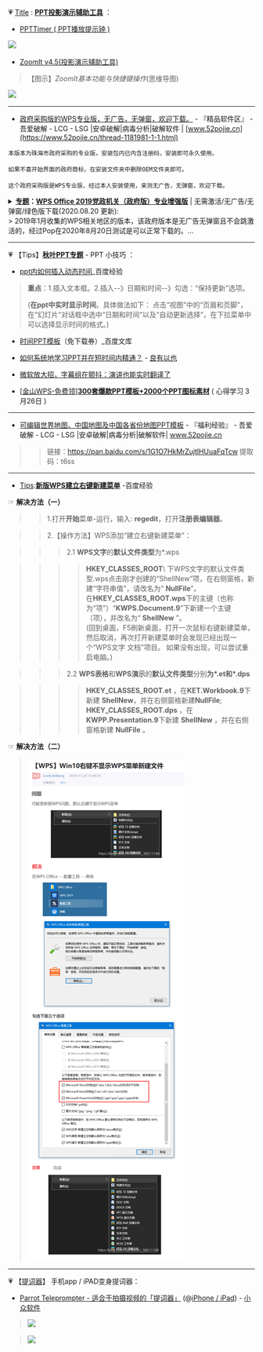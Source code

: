 

💗 [Title](https://taoste.github.io/Hello-World/Tools/PPT投影演示辅助工具/) : [**PPT投影演示辅助工具**]() ：

- [PPTTimer ( PPT播放提示钟 )](https://github.com/taoste/Hello-World/tree/master/Tools/PPT%E6%8A%95%E5%BD%B1%E6%BC%94%E7%A4%BA%E8%BE%85%E5%8A%A9%E5%B7%A5%E5%85%B7/PPTTimer)

<img src="https://github.com/taoste/Hello-World/blob/master/Tools/PPT投影演示辅助工具/PPTTimer/截图.jpg?raw=true"/>

- [ZoomIt v4.5(投影演示辅助工具)](https://github.com/taoste/Hello-World/blob/master/Tools/PPT%E6%8A%95%E5%BD%B1%E6%BC%94%E7%A4%BA%E8%BE%85%E5%8A%A9%E5%B7%A5%E5%85%B7/ZoomIt%20v4.5(%E6%8A%95%E5%BD%B1%E6%BC%94%E7%A4%BA%E8%BE%85%E5%8A%A9%E5%B7%A5%E5%85%B7).zip)

> 【图示】*ZoomIt基本功能与快捷键操作*(思维导图)
 <img src="https://github.com/taoste/Hello-World/blob/master/Tools/PPT%E6%8A%95%E5%BD%B1%E6%BC%94%E7%A4%BA%E8%BE%85%E5%8A%A9%E5%B7%A5%E5%85%B7/ZoomIt%E5%9F%BA%E6%9C%AC%E5%8A%9F%E8%83%BD%E4%B8%8E%E5%BF%AB%E6%8D%B7%E9%94%AE%E6%93%8D%E4%BD%9C(%E6%80%9D%E7%BB%B4%E5%AF%BC%E5%9B%BE).png?raw=true"/>
 
-----------------------------------------------------------------------

- [政府采购版的WPS专业版，无广告，无弹窗，欢迎下载。](https://www.52pojie.cn/forum.php?mod=viewthread&tid=1057762&ctid=1668) - 『精品软件区』 - 吾爱破解 - LCG - LSG |安卓破解|病毒分析|破解软件 | [www.52pojie.cn](https://www.52pojie.cn/thread-1181981-1-1.html) 
```
本版本为珠海市政府采购的专业版，安装包内已内含注册码，安装即可永久使用。

如果不喜开始界面的政府商标，在安装文件夹中删除OEM文件夹即可。

这个政府采购版是WPS专业版，经过本人安装使用，亲测无广告，无弹窗，欢迎下载。
```

<details>
<summary><b><a href="#">专题</a>：<a href="http://429006.com/article/technology/4413.htm">WPS Office 2019党政机关（政府版）专业增强版</a></b> | 无需激活/无广告/无弹窗/绿色版下载(2020.08.20 更新): <br>
>  2019年1月收集的WPS相关地区的版本，该政府版本是无广告无弹窗且不会跳激活的，经过Pop在2020年8月20日测试是可以正常下载的。...
     </summary>       
>> <a href="http://ts.wps.cn/gov/guangdong/zhuhai/installation/WPS%20Office%202019%20%E7%8F%A0%E6%B5%B7%E5%B8%82%E6%94%BF%E5%BA%9C%E4%B8%93%E4%B8%9A%E7%89%88(11.8.2.8506).exe">WPS Office 2019 珠海市政府专业版(11.8.2.8506).exe</a>  百度云盘： <a href="https://pan.baidu.com/s/1l0YmYJaL8vycZh-au2FJiA">下载链接 (已失效) </a> 提取码：j9ww
<table> 
       <tr> 
          <td>
<blockquote>  <!-- 引用标签 -->     
<hr>
<li><b>1、广东省</b></li>

广东省政府机关单位：<br>
http://wpspro.support.wps.cn/gov/guangdong/<br>
WPS Office 2016 专用版（10.8.0.6423）<br><br>

潮州市党政机关单位：<br>
http://wpspro.support.wps.cn/gov/guangdong/chaozhou/<br>
WPS Office 2019 专业增强版（11.8.2.8053）<br><br>

惠州市党政机关单位：<br>
http://wpspro.support.wps.cn/gov/guangdong/huizhou/<br>
WPS Office 2019 专业版（11.8.2.7978）<br><br>

中山市政府党政机关：<br>
http://wpspro.support.wps.cn/gov/guangdong/zhongshan/<br>
WPS Office 2016 专业版（10.8.0.6470）<br><br>

珠海市党政机关单位：<br>
http://wpspro.support.wps.cn/gov/guangdong/zhuhai/<br>WPS Office 2016 专业增强版（10.8.2.6726）<br><br>


佛山市党政机关单位：<br>
http://wpspro.support.wps.cn/gov/guangdong/foshan/<br>
（需要密码才能进入）<br><br>

茂名市党政机关单位：<br>
http://wpspro.support.wps.cn/gov/guangdong/maoming/<br>
WPS Office 2019 专业增强版（11.8.2.8053）<br><br>

河源市党政机关单位：<br>
http://wpspro.support.wps.cn/gov/guangdong/heyuan/<br>
WPS Office 2016 专业版（10.8.2.6837）<br><br>

揭阳市党政机关单位：<br>
http://wpspro.support.wps.cn/gov/guangdong/jieyang/<br>
WPS Office 2016 专业版（10.8.0.6423）<br><br>

肇庆市党政机关单位：<br>
http://wpspro.support.wps.cn/gov/guangdong/zhaoqing/<br>
WPS Office 2016 专业增强版（10.8.2.6613）<br><br>



<li><b>2、重庆市</b></li>
<br>
重庆市政府机关单位：http://wpspro.support.wps.cn/gov/chongqing/ <br>
WPS Office 2016 专用版（10.8.2.6762）<br><br>

铜梁区党政机关单位：http://wpspro.support.wps.cn/gov/chongqing/tongliang/ <br>
WPS Office 2019 铜梁区党政机关专业版（11.8.2.8053）<br><br>

巴南区党政机关单位：http://wpspro.support.wps.cn/gov/chongqing/banan/<br>
WPS Office 2016 专业增强版（10.8.2.6837）<br><br>

沙坪坝区政府机关单位：http://wpspro.support.wps.cn/gov/chongqing/shapingba/<br>
WPS Office 2016 专用版（10.8.2.6837）<br><br>

荣昌区政府机关单位：http://wpspro.support.wps.cn/gov/chongqing/rongchang/<br>
WPS Office 2016 专业版（10.8.0.6206）<br><br>

云阳县政府机关单位：http://wpspro.support.wps.cn/gov/chongqing/yunyang/<br>
WPS Office 2016 专业版（10.8.2.6726）<br><br>

奉节县政府机关单位：http://wpspro.support.wps.cn/gov/chongqing/fengjie/<br>
WPS Office 2016 专业增强版（10.8.0.6206）<br><br>

巫溪县党政机关单位：http://wpspro.support.wps.cn/gov/chongqing/wuxi/<br>
WPS Office 2016 专业版（10.8.0.6206）<br><br>

秀山县党政机关单位：http://wpspro.support.wps.cn/gov/chongqing/xiushan/<br>
WPS Office 2016 专用版（10.8.2.6666）<br><br>



<li><b>3、海南省</b></li>
<br>
海南省党政机关单位：http://wpspro.support.wps.cn/gov/hainan/<br>
WPS Office 2016 专业版（10.8.2.6784）<br><br>

三亚市党政机关单位：http://wpspro.support.wps.cn/gov/hainan/sanya/<br>
WPS Office 2016 专业版（10.8.2.6784）<br><br>



<li><b>4、云南省</b></li>
<br>
云南省党政机关单位：http://wpsupdate.ynxgj.gov.cn:21009/wps_download/index.html <br>
WPS Office 2016 专业增强版（10.8.2.6837）<br><br>



<li><b>5、山东省</b></li>
<br>
山东省部分省级预算单位：http://wpspro.support.wps.cn/gov/shandong/<br>
WPS Office 2016 专业版（版本号：10.8.2.6726）<br><br>

德州市党政机关单位：http://wpspro.support.wps.cn/gov/shandong/dezhou/
<br>WPS Office 2016 专业版（版本号：10.8.2.6837）
<br>
日照市党政机关单位：http://wpspro.support.wps.cn/gov/shandong/rizhao/
<br>WPS Office 2016 专业版（版本号：10.8.2.6948）
<br>
莱芜市党政机关单位：http://wpspro.support.wps.cn/gov/shandong/laiwu/
<br>WPS Office 2016 专业版（版本号：10.8.2.6870）
<br>
烟台市党政机关单位：http://wpspro.support.wps.cn/gov/shandong/yantai/
<br>WPS Office 2016 专业版（版本号：10.8.2.6726）
<br>
枣庄市党政机关单位：http://wpspro.support.wps.cn/gov/shandong/zaozhuang/
<br>WPS Office 2016 专业版（版本号：10.8.2.6949）
<br>
威海市党政机关单位：http://wpspro.support.wps.cn/gov/shandong/weihai/
<br>WPS Office2019 （版本号：11.8.2.7978）
<br>
<li><b>6、山西省</b></li>
<br>
晋城市政府机关单位：http://wpspro.support.wps.cn/gov/shanxi/jincheng/
<br>WPS Office 2016 专业版（10.8.0.6870）
<br>
运城市党政机关单位：http://wpspro.support.wps.cn/gov/shanxi/yuncheng/
<br>WPS Office 2016 运城市党政机关专用版（10.8.0.6058）
<br>
国家税务总局山西省税务局：http://wpspro.support.wps.cn/gov/shanxi/shuiwu/
<br>WPS Office 2016 专业版（10.8.0.6423）
<br>
<li><b>7、广西省</b></li>
<br>
广西省党政机关单位：http://wpspro.support.wps.cn/gov/guangxi/
<br>WPS Office 2016 专用版（10.8.2.6666）
<br>
<li><b>8、吉林省</b></li>
<br>
吉林市党政机关单位：http://wpspro.support.wps.cn/gov/jilin/
<br>WPS Office 2016 专用版（10.8.0.6501）
<br>
<li><b>9、湖南省</b></li>
<br>
长沙市党政机关单位：http://wpspro.support.wps.cn/gov/hunan/changsha/
<br>WPS Office 2016 专业版（10.8.0.6058）
<br>
<li><b>10、四川省</b></li>
<br>
四川省政府机关单位：http://wpspro.support.wps.cn/gov/sichuan/
<br>WPS Office 2016 专业版（10.8.2.6784）
<br>
成都市党政机关单位：http://wpspro.support.wps.cn/gov/sichuan/chengdu/
<br>WPS Office 2016 专业版（10.8.0.6058）
<br>
雅安市党政机关单位：http://wpspro.support.wps.cn/gov/sichuan/yaan/
<br>WPS Office 2016 专业版（10.8.0.6058）
<br>
广元市教育行业：http://wpspro.support.wps.cn/gov/sichuan/guangyuan/
<br>WPS Office 2016 广元市教育专用版（10.8.0.6253）
<br>
<li><b>11、辽宁省</b></li>
<br>
辽宁省直机关政府单位：http://wpspro.support.wps.cn/gov/liaoning/
<br>WPS_Office_2016_辽宁省直机关政府专用版
<br>
沈阳市党政机关单位：http://wpspro.support.wps.cn/gov/liaoning/shenyang/
<br>WPS Office 2013 专业增强版（9.1.0.5026）
<br>
<li><b>12、黑龙江省</b></li>
<br>
黑龙江省直党政机关：http://wpspro.support.wps.cn/gov/heilongjiang/
<br>WPS Office 2016 专业版（版本号：10.8.2.6870）
<br>
大庆市党政机关单位：http://wpspro.support.wps.cn/gov/heilongjiang/daqing/
<br>WPS Office 2016 专业版（版本号：10.8.2.6666）
<br>
绥化市党政机关单位：http://wpspro.support.wps.cn/gov/heilongjiang/suihua/
<br>WPS Office 2016 专业版（版本号：10.8.2.6784）
<br>
<li><b>13、福建省</b></li>
<br>
福建省党政机关单位：http://wpspro.support.wps.cn/gov/fujian/
<br>WPS Office 2016 福建省直试用版（10.8.0.6501）
<br>
泉州市党政机关单位：http://wpspro.support.wps.cn/gov/fujian/quanzhou/
<br>WPS Office 2016 专业增强版（10.8.0.6058）
<br>
福州市党政机关单位：http://wpspro.support.wps.cn/gov/fujian/fuzhou/
<br>WPS Office 2016 专业增强版（10.8.0.6058）
<br>
厦门市党政机关单位：http://wpspro.support.wps.cn/gov/fujian/xiamen/
<br>WPS Office 2016 专业版和专业增强版（10.8.0.6501）
<br>
<li><b>14、江西省</b></li>
<br>
江西省党政机关单位：http://wpspro.support.wps.cn/gov/jiangxi/
<br>WPS Office 2016 江西省电子政务专版（10.8.0.6294）
<br>
<li><b>15、西藏自治区</b></li>
<br>
西藏自治区党政机关单位：http://wpspro.support.wps.cn/gov/xizang/
<br>WPS Office 2016 专业版（10.8.2.6666）
<br>
<li><b>16、北京市</b></li>
<br>
西城区政府机关单位：http://wpspro.support.wps.cn/gov/beijing/xicheng/
<br>WPS Office 2016 专业版（10.8.0.6253）
<br>
平谷区政府机关单位：http://wpspro.support.wps.cn/gov/beijing/pinggu/
<br>WPS Office 2016 专业版（10.8.2.6726）
<br>
石景山区党政机关单位：http://wpspro.support.wps.cn/gov/beijing/shijingshan/
<br>WPS Office 2016 专业版（10.8.0.6058）
<br>
<li><b>17、安徽省</b></li>
<br>
六安市政府机关单位：http://wpspro.support.wps.cn/gov/anhui/liuan/
<br>WPS Office 2016 专业增强版（10.8.0.6253）
<br>
<li><b>18、湖北省</b></li>
<br>
武汉市党政机关单位：
<br>http://wpspro.support.wps.cn/gov/hubei/wuhan/
<br>WPS Office 2016 专业增强版（10.8.2.6837）
<br>
<li><b>19、各其他企业单位</b></li>
<br>
中国能源建设股份有限公司：
<br>http://wpspro.support.wps.cn/enterprise/ceec/
<br>WPS Office 2016 专业增强版（10.8.2.6784）
<br>
中国铁建：http://wpspro.support.wps.cn/enterprise/crcc/
<br>WPS Office（10.8.0.6470）
<br>
石家庄市人力资源和社会保障局：
<br>http://www.sjzrs.gov.cn/col/1515 ... /1518329562990.html
<br>WPS Office 2016 专业版（10.8.0.5562）
<br>
<li><b>【WPS Office 2019党政机关（政府版）专业增强版--使用技巧】</b></li>
<br>
把那行xxxx单位的字去了的方法：
<br>\Program Files (x86)\Kingsoft\WPS Office\11.8.2.8053\oem
<br>替换图片就行了。
<br>
WPS Office简单去广告方法：
<br>首先打开控制面板，假装要卸载wps.然后卸载，wps会问你卸载原因。这时候你就选择广告太多。这时候会弹出彻底关闭广告的弹窗。
<br>
====================================================
<br>
序列号1：694BF-YUDBG-EAR69-BPRGB-ATQXH
<br>序列号2：YA63N-2KPNK-FETLY-MKR89-TPJRE
<br>序列号3：9DP6T-9AGWG-KWV33-9MPC8-JDCVF
<br>序列号4：THUV2-32HH7-6NMHN-PTX7Y-QQCTH
<br>序列号5：R7AKQ-KLBXV-RNX3F-BPACQ-NQDGE
<br>
====================================================
<br>
<li><b>【WPS Office 2019党政机关（政府版）专业增强版 下载地址：】</b></li>
<br>
WPS Office 2019 专业增强版，珠海目前可以下载（2020-08-20 Pop亲测）。
<br>
WPS Office 2019珠海市政府专业版ProV11.8.2.8506附VBA安装版
<br>
File: <a href="http://ts.wps.cn/gov/guangdong/zhuhai/installation/WPS%20Office%202019%20珠海市政府专业版(11.8.2.8506).exe" title="">WPS Office 2019 珠海市政府专业版（11.8.2.8506）.exe</a>
<br>Size: 204752016 bytes
<br>File Version: 11.8.2.8506
<br>Modified: 2019年10月18日, 11:10:48
<br>MD5: DEC2E0DEA563F6E42A8C6A534A7639CD
<br>SHA1: 55468CA9BC8704A36C4E59E009E3D181A994026B
<br>CRC32: C8542180
<br>
File: VBA_Setup.exe
<br>Size: 23439912 bytes
<br>Modified: 2019年10月18日, 11:35:01
<br>MD5: 73BA37D37D3FDE0A3FB3FA5D190F1E9E
<br>SHA1: 66E8656FDEC357B42E9E0C5135C2B9245D2E3943
<br>CRC32: E502E236
<br>
https://pan.baidu.com/s/1ghUHphIVILMB5JDG8G6J9Q 密码：nm7r
<br>
https://htcuicom.ctfile.com/dir/271121-32249365-8d6875/
<br>
https://www.cr173.com/soft/1115891.html
<br>
其他地区直接下载地址：
<br>
http://wpspro.support.wps.cn/gov/guangdong/chaozhou/installation/WPS%20Office%202019%20专业版（潮州市党政机关单位）.exe
<br>
http://wpspro.support.wps.cn/gov/guangdong/huizhou/installation/WPS%20Office%202016专业版（惠州市直机关单位）.exe
<br>
http://wpspro.support.wps.cn/gov/guangdong/huizhou/installation/WPS%20Office%202019专业版（惠州市直机关单位）.exe
<br>
http://wpspro.support.wps.cn/gov/guangdong/huizhou/installation/WPS%20Office%202019专业版（惠城区直机关单位）.exe
<br>
http://wpspro.support.wps.cn/gov/guangdong/huizhou/installation/WPS%20Office%202019专业版（惠阳区直机关单位）.exe
<br>
http://wpspro.support.wps.cn/gov/guangdong/huizhou/installation/WPS%20Office%202019专业版（惠东县直机关单位）.exe
<br>
http://wpspro.support.wps.cn/gov/guangdong/huizhou/installation/WPS%20Office%202019专业版（博罗县直机关单位）.exe
<br>
http://wpspro.support.wps.cn/gov/guangdong/huizhou/installation/WPS%20Office%202019专业版（龙门县直机关单位）.exe
<br>
http://wpspro.support.wps.cn/gov/guangdong/huizhou/installation/WPS%20Office%202019专业版（仲恺区直机关单位）.exe
<br>
http://wpspro.support.wps.cn/gov/guangdong/huizhou/installation/WPS%20Office%202019专业版（大亚湾区直机关单位）.exe
<br>
http://wpspro.support.wps.cn/gov/guangdong/huizhou/installation/WPS%20Office%202016专业版（惠城区直机关单位）.exe
<br>
http://wpspro.support.wps.cn/gov/guangdong/huizhou/installation/WPS%20Office%202016专业版（惠阳区直机关单位）.exe
<br>
http://wpspro.support.wps.cn/gov/guangdong/huizhou/installation/WPS%20Office%202016专业版（惠东县直机关单位）.exe
<br>
http://wpspro.support.wps.cn/gov/guangdong/huizhou/installation/WPS%20Office%202016专业版（博罗县直机关单位）.exe
<br>
http://wpspro.support.wps.cn/gov/guangdong/huizhou/installation/WPS%20Office%202016专业版（龙门县直机关单位）.exe
<br>
http://wpspro.support.wps.cn/gov/guangdong/huizhou/installation/WPS%20Office%202016专业版（仲恺区直机关单位）.exe
<br>
http://wpspro.support.wps.cn/gov/guangdong/huizhou/installation/WPS%20Office%202016专业版（大亚湾区直机关单位）.exe
<br>
http://wpspro.support.wps.cn/gov/guangdong/zhongshan/installation/WPS%20Office%202016%20中山市政府市直专用版.exe
<br>
http://wpspro.support.wps.cn/gov/guangdong/zhongshan/installation/WPS%20Office%202016%20中山市政府区镇专用版.exe
<br>
http://wpspro.support.wps.cn/gov/guangdong/maoming/installation/WPS%20Office%202019%20专业版（茂名市党政机关单位）.exe
<br>
http://wpspro.support.wps.cn/gov/guangdong/jieyang/installation/WPS%20Office%202016%20揭阳市市直党政机关专用版.exe
<br>
http://wpspro.support.wps.cn/gov/guangdong/jieyang/installation/WPS%20Office%202016%20揭东区党政机关专用版.exe
<br>
http://wpspro.support.wps.cn/gov/guangdong/jieyang/installation/WPS%20Office%202016%20揭西县党政机关专用版.exe
<br>
http://wpspro.support.wps.cn/gov/guangdong/jieyang/installation/WPS%20Office%202016%20榕城区党政机关专用版.exe
<br>
http://wpspro.support.wps.cn/gov/guangdong/jieyang/installation/WPS%20Office%202016%20普侨区党政机关专用版.exe
<br>
http://wpspro.support.wps.cn/gov/guangdong/jieyang/installation/WPS%20Office%202016%20普宁市党政机关专用版.exe
<br>
http://wpspro.support.wps.cn/gov/guangdong/jieyang/installation/WPS%20Office%202016%20惠来县党政机关专用版.exe
<br>
http://wpspro.support.wps.cn/gov/guangdong/jieyang/installation/WPS%20Office%202016%20揭阳产业园党政机关专用版.exe
<br>
http://wpspro.support.wps.cn/gov/guangdong/jieyang/installation/WPS%20Office%202016%20大南山侨区党政机关专用版.exe
<br>
http://wpspro.support.wps.cn/gov/guangdong/jieyang/installation/WPS%20Office%202016%20揭阳空港经济区党政机关专用版.exe
<br>
http://wpspro.support.wps.cn/gov/guangdong/jieyang/installation/WPS%20Office%202016%20大南海石化工业区党政机关专用版.exe
<br><hr>
</blockquote>  <!-- 引用标签 -->
<br></td>
</tr> 
</table> 
</details>

-----------------------------------------------------------------------

💗 【Tips】[**秋叶PPT专题**](https://github.com/taoste/Hello-World/tree/master/eBook/QiuYePPT) - PPT 小技巧 ：

- [ppt内如何插入动态时间](https://jingyan.baidu.com/article/af9f5a2d2bff2843150a4555.html)_百度经验

> **重点**：1.插入文本框。2.插入--》日期和时间--》勾选：“保持更新”选项。
>
> (**在ppt中实时显示时间**。具体做法如下： 点击“视图”中的“页眉和页脚”，在“幻灯片”对话框中选中“日期和时间”以及“自动更新选择”，在下拉菜单中可以选择显示时间的格式。)

- [时间PPT模板](https://wenku.baidu.com/view/860c18170b4e767f5acfce47.html?sxts=1529738573080)（免下载券）_百度文库

- [如何系统地学习PPT并在短时间内精通？](http://whuhan2013.github.io/blog/2016/05/18/ppt-make-learn/) - [良有以也](http://whuhan2013.github.io/)

- [微软放大招，字幕组在颤抖：演讲也能实时翻译了](http://www.360doc.com/content/17/0717/22/848059_672177775.shtml)

- [[金山WPS-免费领]**300套爆款PPT模板+2000个PPT图标素材**](https://mp.weixin.qq.com/s/0WEjmYe4RElX2Yppe87_KA)  (  心得学习  3月26日 )

-----------------------------------------------------------------------

- [可编辑世界地图、中国地图及中国各省份地图PPT模板](https://www.52pojie.cn/forum.php?mod=viewthread&tid=1067222&ctid=1668) - 『福利经验』 - 吾爱破解 - LCG - LSG |安卓破解|病毒分析|破解软件| www.52pojie.cn  

>> 链接：https://pan.baidu.com/s/1G1O7HkMrZujtlHUuaFqTcw
>> 提取码：t6ss 

-------------------------------------------------------

- [Tips](https://github.com/taoste/Hello-World/blob/master/Tools/PPT%E6%8A%95%E5%BD%B1%E6%BC%94%E7%A4%BA%E8%BE%85%E5%8A%A9%E5%B7%A5%E5%85%B7/):[**新版WPS建立右键新建菜单**](https://jingyan.baidu.com/article/3d69c5515d458cf0ce02d750.html) -百度经验

☞ **解决方法（一）**

>> 1.打开**开始**菜单-运行，输入: **regedit**，打开**注册表编辑器**。

>> 2.【操作方法】WPS添加“建立右键新建菜单”：

>>> 2.1 **WPS文字**的**默认文件类型**为*.wps

>>>> **HKEY_CLASSES_ROOT**\ 下WPS文字的默认文件类型.wps点击刚才创建的“ShellNew”项，在右侧窗格，新建“字符串值”，请改名为“ **NullFile**”。<br>
>>>> 在**HKEY_CLASSES_ROOT\.wps**下的主键（也称为“项”）“**KWPS.Document.9**”下新建一个主键（项），并改名为“ **ShellNew** ”。<br>
>>>> (回到桌面，F5刷新桌面，打开一次鼠标右键新建菜单，然后取消，再次打开新建菜单时会发现已经出现一个“WPS文字 文档”项目。
>>>> 如果没有出现，可以尝试重启电脑。)

>>> 2.2 **WPS表格**和**WPS演示**的**默认文件类型**分别**为*.et和*.dps**

>>>> **HKEY_CLASSES_ROOT\.et** ，在**KET.Workbook.9**下新建 **ShellNew**，并在右侧窗格新建**NullFile**;<br> 
>>>> **HKEY_CLASSES_ROOT\.dps** ，在**KWPP.Presentation.9**下新建 **ShellNew** ，并在右侧窗格新建 **NullFile** 。

☞ **解决方法（二）**

> <img src="https://github.com/taoste/Hello-World/blob/master/Tools/%E9%87%91%E5%B1%B1&%E7%8C%8E%E8%B1%B9/Win10-WPS-SoS.png?raw=true" title="新版WPS建立右键新建菜单的解决方案"  />

-------------------------------------------------------

💗 【[提词器](https://github.com/taoste/Hello-World/tree/master/Tools/apk/%E9%80%8F%E6%98%8E%E7%8E%BB%E7%92%83%E6%9D%BF-%E6%8F%90%E8%AF%8D%E5%99%A8)】 手机app / iPAD变身提词器：

- [Parrot Teleprompter - 适合于拍摄视频的「提词器」](https://www.appinn.com/parrot-teleprompter/) (@[iPhone / iPad](https://itunes.apple.com/us/app/parrot-teleprompter/id1010384663?mt=8&ref=appinn)) - [小众软件](https://www.appinn.com/p)

> <img src="https://camo.githubusercontent.com/73deee2b14c23211031bef0305ac3859039452a3/68747470733a2f2f696d67332e617070696e6e2e636f6d2f696d616765732f3230313831322f706172726f742e6a7067216f?raw=true"/>

> <img src="https://camo.githubusercontent.com/1fa569d77c58368c542a1b0c18917dc941e651e7/68747470733a2f2f696d67332e617070696e6e2e636f6d2f696d616765732f3230313831322f323031382d31322d313631322d33352d33332e6a7067216f?raw=true"/>

